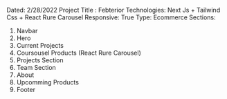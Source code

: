 Dated: 2/28/2022
Project Title : Febterior
Technologies:
Next Js + Tailwind Css + React Rure Carousel
Responsive: True
Type: Ecommerce
Sections:

1. Navbar
2. Hero
3. Current Projects
4. Coursousel Products (React Rure Carousel)
5. Projects Section
6. Team Section
7. About
8. Upcomming Products
9. Footer
